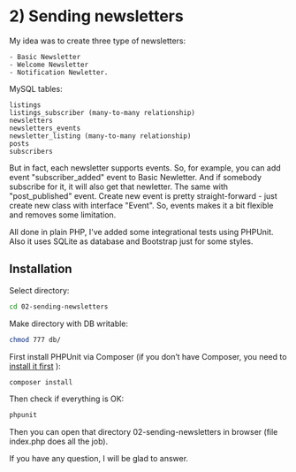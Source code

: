 # 2) Sending newsletters

My idea was to create three type of newsletters: 

```
- Basic Newsletter
- Welcome Newsletter
- Notification Newletter.
```

MySQL tables:

```
listings
listings_subscriber (many-to-many relationship)
newsletters
newsletters_events
newsletter_listing (many-to-many relationship)
posts
subscribers
```

But in fact, each newsletter supports events. So, for example, you can add event "subscriber_added" event to Basic Newletter. And if somebody subscribe for it, it will also get that newletter. The same with "post_published" event. Create new event is pretty straight-forward - just create new class with interface "Event".  So, events makes it a bit flexible and removes some limitation.

All done in plain PHP, I've added some integrational tests using PHPUnit. Also it uses SQLite as database and Bootstrap just for some styles.

## Installation

Select directory:
``` bash
cd 02-sending-newsletters
```

Make directory with DB writable:
``` bash
chmod 777 db/
```

First install PHPUnit via Composer (if you don’t have Composer, you need to [install it first](https://getcomposer.org/doc/00-intro.md) ):
``` bash
composer install
```

Then check if everything is OK:
``` bash
phpunit
```

Then you can open that directory 02-sending-newsletters in browser (file index.php does all the job).

If you have any question, I will be glad to answer.